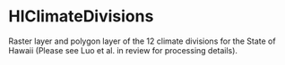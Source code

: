 # HIClimateDivisions

Raster layer and polygon layer of the 12 climate divisions for the State of Hawaii (Please see Luo et al. in review for processing details). 
